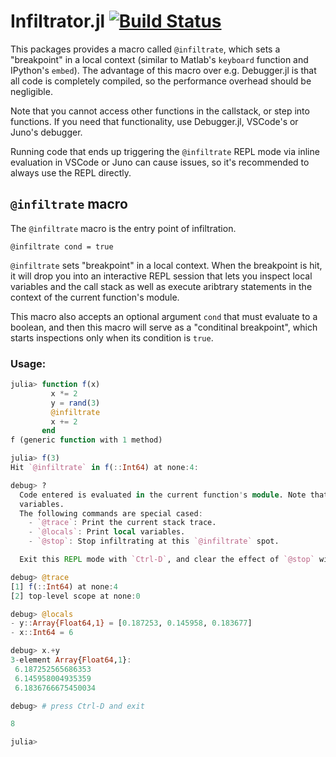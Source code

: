 # Infiltrator.jl [![Build Status](https://travis-ci.org/JuliaDebug/Infiltrator.jl.svg?branch=master)](https://travis-ci.org/JuliaDebug/Infiltrator.jl)

This packages provides a macro called `@infiltrate`, which sets a "breakpoint" in a local context
(similar to Matlab's `keyboard` function and IPython's `embed`). The advantage of this macro over e.g. Debugger.jl is that
all code is completely compiled, so the performance overhead should be negligible.

Note that you cannot access other functions in the callstack, or step into functions. If you need that
functionality, use Debugger.jl, VSCode's or Juno's debugger.

Running code that ends up triggering the `@infiltrate` REPL mode via inline evaluation in VSCode or Juno can cause issues,
so it's recommended to always use the REPL directly.

## `@infiltrate` macro

The `@infiltrate` macro is the entry point of infiltration.

<!-- extracted from the @infiltrate doc -->

    @infiltrate cond = true

`@infiltrate` sets "breakpoint" in a local context.
When the breakpoint is hit, it will drop you into an interactive REPL session that lets you
inspect local variables and the call stack as well as execute aribtrary statements in the
context of the current function's module.

This macro also accepts an optional argument `cond` that must evaluate to a boolean,
and then this macro will serve as a "conditinal breakpoint",
which starts inspections only when its condition is `true`.

### Usage:
```julia
julia> function f(x)
         x *= 2
         y = rand(3)
         @infiltrate
         x += 2
       end
f (generic function with 1 method)

julia> f(3)
Hit `@infiltrate` in f(::Int64) at none:4:

debug> ?
  Code entered is evaluated in the current function's module. Note that you cannot change local
  variables.
  The following commands are special cased:
    - `@trace`: Print the current stack trace.
    - `@locals`: Print local variables.
    - `@stop`: Stop infiltrating at this `@infiltrate` spot.

  Exit this REPL mode with `Ctrl-D`, and clear the effect of `@stop` with `Infiltrator.clear_stop()`.

debug> @trace
[1] f(::Int64) at none:4
[2] top-level scope at none:0

debug> @locals
- y::Array{Float64,1} = [0.187253, 0.145958, 0.183677]
- x::Int64 = 6

debug> x.+y
3-element Array{Float64,1}:
 6.187252565686353
 6.145958004935359
 6.1836766675450034

debug> # press Ctrl-D and exit

8

julia>
```
